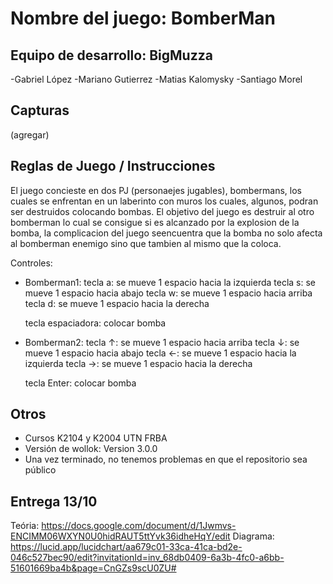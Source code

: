 # Nombre del juego: BomberMan

## Equipo de desarrollo: BigMuzza

-Gabriel López
-Mariano Gutierrez
-Matias Kalomysky
-Santiago Morel

## Capturas

(agregar)

## Reglas de Juego / Instrucciones

El juego concieste en dos PJ (personaejes jugables), bombermans, los cuales se enfrentan en un laberinto con muros los cuales, algunos, podran ser
destruidos colocando bombas. El objetivo del juego es destruir al otro bomberman lo cual se consigue si es alcanzado por la explosion de la bomba,
la complicacion del juego seencuentra que la bomba no solo afecta al bomberman enemigo sino que tambien al mismo que la coloca.

Controles:
- Bomberman1:
	tecla a: se mueve 1 espacio hacia la izquierda
	tecla s: se mueve 1 espacio hacia abajo
	tecla w: se mueve 1 espacio hacia arriba
	tecla d: se mueve 1 espacio hacia la derecha
	
	tecla espaciadora: colocar bomba
	
- Bomberman2:
	tecla ↑: se mueve 1 espacio hacia arriba
	tecla ↓: se mueve 1 espacio hacia abajo
	tecla ←: se mueve 1 espacio hacia la izquierda
	tecla →: se mueve 1 espacio hacia la derecha
	
	tecla Enter: colocar bomba
	

## Otros

- Cursos K2104 y K2004 UTN FRBA
- Versión de wollok: Version 3.0.0
- Una vez terminado, no tenemos problemas en que el repositorio sea público

## Entrega 13/10

Teória: https://docs.google.com/document/d/1Jwmvs-ENCIMM06WXYN0U0hidRAUT5ttYvk36idheHqY/edit
Diagrama: https://lucid.app/lucidchart/aa679c01-33ca-41ca-bd2e-046c527bec90/edit?invitationId=inv_68db0409-6a3b-4fc0-a6bb-51601669ba4b&page=CnGZs9scU0ZU#
